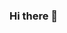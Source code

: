 ### Hi there 👋

<!--
**TheRealSonicFan/TheRealSonicFan** is a ✨ _special_ ✨ repository because its `README.md` (this file) appears on your GitHub profile.

Hi! I am Andy Zhiyuan LIN. Welcome to my README. Here are some details about me.

1. What are you interested in learning?

   Anything about the Computer Science.

2. What are you working on?

   Some research projects.

3. What's your favorite hobby?

   Learning and playing computer games.

